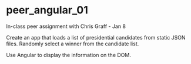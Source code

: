 # peer_angular_01

In-class peer assignment with Chris Graff - Jan 8

Create an app that loads a list of presidential candidates from static JSON files.  Randomly select a winner from the candidate list.  

Use Angular to display the information on the DOM.
